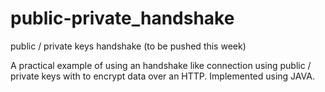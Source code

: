 public-private_handshake
========================

public / private keys handshake (to be pushed this week)

A practical example of using an handshake like connection using public / private keys with to encrypt data over an HTTP. Implemented using JAVA.
